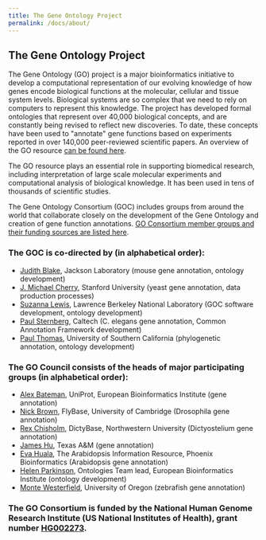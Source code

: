 ```yaml
---
title: The Gene Ontology Project
permalink: /docs/about/
---
```


<!--The links to many of the names are broken, so I did not link any.  All need to be reviewed.-->

## The Gene Ontology Project

The Gene Ontology (GO) project is a major bioinformatics initiative to develop a computational representation of our
evolving knowledge of how genes encode biological functions at the molecular, cellular and tissue system levels.
Biological systems are so complex that we need to rely on computers to represent this knowledge. The project has
developed formal ontologies that represent over 40,000 biological concepts, and are constantly being revised to
reflect new discoveries. To date, these concepts have been used to "annotate" gene functions based on experiments
reported in over 140,000 peer-reviewed scientific papers. An overview of the GO resource [can be found here](/docs/introduction-to-go-resource/).

The GO resource plays an essential role in supporting biomedical research, including interpretation of large scale
molecular experiments and computational analysis of biological knowledge. It has been used in tens of thousands of
scientific studies.

The Gene Ontology Consortium (GOC) includes groups from around the world that collaborate closely on the development
of the Gene Ontology and creation of gene function annotations. [GO Consortium member groups and their funding sources are listed here](/docs/contributors/).
### The GOC is co-directed by (in alphabetical order):

* <a href="http://research.jax.org/faculty/judith_blake.html">Judith Blake</a>, Jackson Laboratory (mouse gene annotation, ontology development)
* [J. Michael Cherry](https://med.stanford.edu/profiles/j-michael-cherry), Stanford University (yeast gene annotation, data production processes)
* [Suzanna Lewis](http://berkeleybop.org/person/suzanna-lewis), Lawrence Berkeley National Laboratory (GOC software development, ontology development)
* [Paul Sternberg](http://wormlab.caltech.edu/members/paul.html), Caltech (C. elegans gene annotation, Common Annotation Framework development)
* [Paul Thomas](https://sites.google.com/usc.edu/thomaslab/dr-thomas), University of Southern California (phylogenetic annotation, ontology development)

### The GO Council consists of the heads of major participating groups (in alphabetical order):

* [Alex Bateman](http://www.ebi.ac.uk/about/people/alex-bateman), UniProt, European Bioinformatics Institute (gene annotation)
* [Nick Brown](http://fsmweb.northwestern.edu/faculty/facultyProfile.cfm?xid=10466), FlyBase, University of Cambridge (Drosophila gene annotation)
* [Rex Chisholm](http://fsmweb.northwestern.edu/faculty/facultyProfile.cfm?xid=10466), DictyBase, Northwestern University (Dictyostelium gene annotation)
* [James Hu](http://biochemistry.tamu.edu/faculty/hu-james-c-protein-interactionsmicrobial-genomics-and-annotation/), Texas A&M (gene annotation)
* [Eva Huala](http://dpb.carnegiescience.edu/labs/huala-lab), The Arabidopsis Information Resource, Phoenix Bioinformatics (Arabidopsis gene annotation)
* [Helen Parkinson](http://www.ebi.ac.uk/about/people/helen-parkinson), Ontologies Team lead, European Bioinformatics Institute (ontology development)
* [Monte Westerfield](http://zfin.org/ZDB-PERS-960805-676), University of Oregon (zebrafish gene annotation)

### The GO Consortium is funded by the National Human Genome Research Institute (US National Institutes of Health), grant number [HG002273](https://projectreporter.nih.gov/project_info_details.cfm?aid=9209989).
